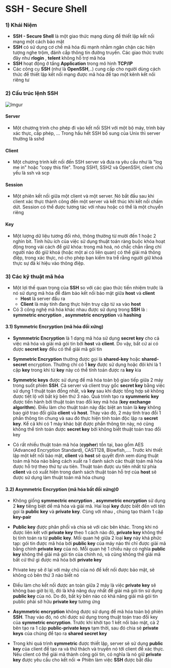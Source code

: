 # SSH - Secure Shell
### 1) Khái Niệm
 * **SSH - Secure Shell** là một giao thức mạng dùng để thiết lập kết nối mạng một cách bảo mật
 * **SSH** có sử dụng cơ chế mã hóa đủ mạnh nhằm ngăn chặn các hiện tượng nghe trộm, đánh cắp thông tin đường truyền. Các giao thức trước đây như **rlogin** , **telent** không hỗ trợ mã hóa
 * **SSH** hoạt động ở tầng **Application** trong mô hình **TCP/IP**
 * Các công cụ **SSH** (như là **OpenSSH**,..) cung cấp cho người dùng cách thức để thiết lập kết nối mạng được mã hóa để tạo một kênh kết nối riêng tư

### 2) Cấu trúc lệnh SSH

![Imgur](https://i.imgur.com/yWcmVvj.png)

#### Server
 * Một chương trình cho phép đi vào kết nối SSH với một bộ máy, trình bày xác thực, cấp phép, ... Trong hầu hết SSH bổ sung của Unix thì server thường là sshd

#### Client
 * Một chương trình kết nối đến SSH server và đưa ra yêu cầu như là "log me in" hoặc "copy this file". Trong SSH1, SSH2 và OpenSSH, client chủ yếu là ssh và scp

#### Session
 * Một phiên kết nối giữa một client và một server. Nó bắt đầu sau khi client xác thực thành công đến một server và kết thúc khi kết nối chấm dứt. Session có thể được tương tác với nhau hoặc có thể là một chuyển riêng

#### Key
 * Một lượng dữ liệu tương đối nhỏ, thông thường từ mười đến 1 hoặc 2 nghìn bit. Tính hữu ích của việc sử dụng thuật toán ràng buộc khóa hoạt động trong vài cách để giữ khóa: trong mã hoá, nó chắc chắn rằng chỉ người nào đó giữ khoá (hoặc một ai có liên quan) có thể giải mã thông điệp, trong xác thực, nó cho phép bạn kiểm tra trễ rằng người giữ khoá thực sự đã kí hiệu vào thông điệp.

### 3) Các kỹ thuật mã hóa
 * Một lợi thế quan trọng của **SSH** so với các giao thức tiền nhiệm trước là nó sử dụng mã hóa để đảm bảo kết nối bảo mật giữa **host** và **client**
   * **Host** là server đầu ra
   * **Client** là máy tính đang thực hiện truy cập từ xa vào **host**
 * Có 3 công nghệ mã hóa khác nhau được sử dụng trong **SSH** là : **symmetric encryption** , **asymmetric encryption** và **hashing**

#### 3.1) Symmetric Encryption (mã hóa đối xứng)
 * **Synmmetric Encryption** là 1 dạng mã hóa sử dụng **secret key** cho cả việc mã hóa và giải mã gói tin bởi **host** và **client**. Do vậy, bất cứ ai có được **secret key** đều có thể giải mã gói tin

 * **Symmetric Encryption** thường được gọi là **shared-key** hoặc **shared-secret** encryption. Thường chỉ có 1 **key** được sử dụng hoặc đôi khi là 1 cặp **key** trong khi từ **key** này có thể tính toán được ra **key** kia

 * **Symmetric keys** được sử dụng để mã hóa toàn bộ giao tiếp giữa 2 máy trong suốt phiên **SSH**. Cả server và client truy gốc **secret key** bằng việc sử dụng 1 thuật toán đồng nhất, và **key** sau khi được tổng hợp sẽ không được tiết lộ với bất kỳ bên thứ 3 nào. Quá trình tạo ra **syummeric key** được tiến hành bởi thuật toán trao đổi key mã hóa (**key exchange algorithm**). Điều làm cho thuật toán này đặc biệt an toàn là **key** không bao giờ trao đổi giữa **client** và **host**. Thay vào đó, 2 máy tính trao đổi 1 phần thông tin chung và sau đó thực hiện tính toán độc lập ra **secret key**. Kể cả khi có 1 máy khác bặt được phần thông tin này, nó cũng không thể tính toán được **secret key** bởi không biết thuật toán trao đổi key

 * Có rất nhiều thuật toán mã hóa (**cypher**) tồn tại, bao gồm AES (Advanced Encryption Standard), CAST128, Blowfish,.... Trước khi thiết lập một kết nối bảo mật, **client** và **host** sẽ quyết định xem dùng thuật toán mã hóa nào bằng cách xuất ra 1 danh sách các thuật toán mã hóa được hỗ trợ theo thứ tự ưu tiên. Thuật toán được ưu tiên nhất từ phía **client** và có xuất hiện trong danh sách thuật toán hỗ trợ của **host** sẽ được sử dụng làm thuật toán mã hóa chung

#### 3.2) Asymmetric Encryption (mã hóa bất đối xứng)0
 * Không giống **symmectric encryption** , **asymmetric encryption** sử dụng 2 **key** tiêng biệt dể mã hóa và giải mã. Hai loại **key** được biết đến với tên gọi là **public key** và **private key**. Cùng với nhau , chúng tạo thành 1 cặp **key-pair**

 * **Public key** được phân phối và chia sẻ với các bên khác. Trong khi nó được liên kết với **private key** theo 1 cách nào đó, **private key** không thể bị tính toán ra từ **public key**. Mối quan hệ giữa 2 loại **key** này khá phức tạp: gói tin được mã hóa bởi **public key** của máy nào thì chỉ được giải mã bằng chính **private key** của nó. Mỗi quan hệ 1 chiều này có nghĩa **public key** không thể giải mã gói tin của chính nó, và cũng không thể giải mã bất cứ thứ gì được mã hóa bởi **private key**

 * Private key sẽ ở lại với máy chủ của nó để kết nối được bảo mật, sẽ không có bên thứ 3 nào biết nó

 * Điều làm cho kết nối được an toàn giữa 2 máy là việc **private key** sẽ không bao giờ bị lộ, đó là khả năng duy nhất để giải mã gói tin sử dụng **public key** của nó. Do đó, bất kỳ bên nào có khả năng giải mã gói tin public phải sở hữu **private key** tương ứng

 * **Asymmetric encryption** không được sử dụng để mã hóa toàn bộ phiên **SSH**. Thay vào đó, nó chỉ được sử dụng trong thuật toán trao đổi key của **symmetric encryption**. Trước khi khởi tạo 1 kết nối bảo mật, cả 2 bên tạo ra 1 cặp **public-private keys** tạm thời, sau đó chia sẻ **private keys** của chúng để tạo ra **shared secret key**

 * Trong khi quá trình **symmetric** được thiết lập, server sẽ sử dụng **public key** của client để tạo ra và thử thách và truyền nó tới client để xác thực. Nếu client có thể giải mã thành công gói tin, có nghĩa là nó giữ **private key** được yêu cầu cho kết nối => Phiên làm việc **SSH** được bắt đầu

